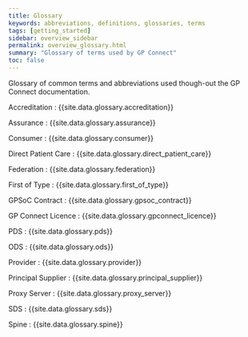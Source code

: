```yaml
---
title: Glossary
keywords: abbreviations, definitions, glossaries, terms
tags: [getting_started]
sidebar: overview_sidebar
permalink: overview_glossary.html
summary: "Glossary of terms used by GP Connect"
toc: false
---
```


Glossary of common terms and abbreviations used though-out the GP Connect documentation.

Accreditation
: {{site.data.glossary.accreditation}}

Assurance
: {{site.data.glossary.assurance}}

Consumer
: {{site.data.glossary.consumer}}

Direct Patient Care
: {{site.data.glossary.direct_patient_care}}

Federation
: {{site.data.glossary.federation}}

First of Type
: {{site.data.glossary.first_of_type}}

GPSoC Contract
: {{site.data.glossary.gpsoc_contract}}

GP Connect Licence
: {{site.data.glossary.gpconnect_licence}}

PDS
: {{site.data.glossary.pds}}

ODS
: {{site.data.glossary.ods}}

Provider
: {{site.data.glossary.provider}}

Principal Supplier
: {{site.data.glossary.principal_supplier}}

Proxy Server
: {{site.data.glossary.proxy_server}}

SDS
: {{site.data.glossary.sds}}

Spine
: {{site.data.glossary.spine}}



